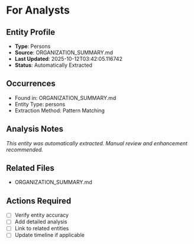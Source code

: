 # For Analysts

## Entity Profile
- **Type**: Persons
- **Source**: ORGANIZATION_SUMMARY.md
- **Last Updated**: 2025-10-12T03:42:05.116742
- **Status**: Automatically Extracted

## Occurrences
- Found in: ORGANIZATION_SUMMARY.md
- Entity Type: persons
- Extraction Method: Pattern Matching

## Analysis Notes
*This entity was automatically extracted. Manual review and enhancement recommended.*

## Related Files
- ORGANIZATION_SUMMARY.md

## Actions Required
- [ ] Verify entity accuracy
- [ ] Add detailed analysis
- [ ] Link to related entities
- [ ] Update timeline if applicable
